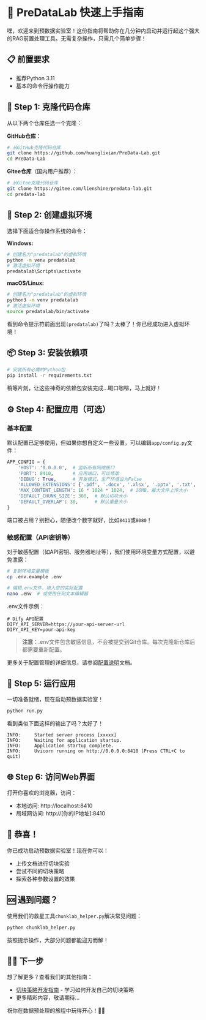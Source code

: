 # 🚀 PreDataLab 快速上手指南

嘿，欢迎来到预数据实验室！这份指南将帮助你在几分钟内启动并运行起这个强大的RAG前置处理工具。无需复杂操作，只需几个简单步骤！

## 📋 前置要求

- 推荐Python 3.11
- 基本的命令行操作能力

## 🔧 Step 1: 克隆代码仓库

从以下两个仓库任选一个克隆：

**GitHub仓库**：
```bash
# 从GitHub克隆代码仓库
git clone https://github.com/huanglixian/PreData-Lab.git
cd PreData-Lab
```

**Gitee仓库**（国内用户推荐）：
```bash
# 从Gitee克隆代码仓库
git clone https://gitee.com/lienshine/predata-lab.git
cd predata-lab
```

## 🐍 Step 2: 创建虚拟环境

选择下面适合你操作系统的命令：

**Windows:**
```bash
# 创建名为"predatalab"的虚拟环境
python -m venv predatalab
# 激活虚拟环境
predatalab\Scripts\activate
```

**macOS/Linux:**
```bash
# 创建名为"predatalab"的虚拟环境
python3 -m venv predatalab
# 激活虚拟环境
source predatalab/bin/activate
```

看到命令提示符前面出现`(predatalab)`了吗？太棒了！你已经成功进入虚拟环境！

## 📦 Step 3: 安装依赖项

```bash
# 安装所有必需的Python包
pip install -r requirements.txt
```

稍等片刻，让这些神奇的依赖包安装完成...喝口咖啡，马上就好！

## ⚙️ Step 4: 配置应用（可选）

### 基本配置

默认配置已足够使用，但如果你想自定义一些设置，可以编辑`app/config.py`文件：

```python
APP_CONFIG = {
    'HOST': '0.0.0.0',  # 监听所有网络接口
    'PORT': 8410,       # 应用端口，可以修改
    'DEBUG': True,      # 开发模式，生产环境设为False
    'ALLOWED_EXTENSIONS': {'.pdf', '.docx', '.xlsx', '.pptx', '.txt', '.dwg'},  # 支持的文件类型
    'MAX_CONTENT_LENGTH': 16 * 1024 * 1024,  # 16MB，最大文件上传大小
    'DEFAULT_CHUNK_SIZE': 300,  # 默认切块大小
    'DEFAULT_OVERLAP': 30,      # 默认重叠大小
}
```

端口被占用？别担心，随便改个数字就好，比如`8411`或`8080`！

### 敏感配置（API密钥等）

对于敏感配置（如API密钥、服务器地址等），我们使用环境变量方式配置，以避免泄露：

```bash
# 复制环境变量模板
cp .env.example .env

# 编辑.env文件，填入您的实际配置
nano .env  # 或使用任何文本编辑器
```

.env文件示例：
```
# Dify API配置
DIFY_API_SERVER=https://your-api-server-url
DIFY_API_KEY=your-api-key
```

> **注意**：.env文件包含敏感信息，不会被提交到Git仓库。每次克隆新仓库后都需要重新配置。

更多关于配置管理的详细信息，请参阅[配置说明](../docs/配置说明.md)文档。

## 🚂 Step 5: 运行应用

一切准备就绪，现在启动预数据实验室！

```bash
python run.py
```

看到类似下面这样的输出了吗？太好了！
```
INFO:     Started server process [xxxxx]
INFO:     Waiting for application startup.
INFO:     Application startup complete.
INFO:     Uvicorn running on http://0.0.0.0:8410 (Press CTRL+C to quit)
```

## 🌐 Step 6: 访问Web界面

打开你喜欢的浏览器，访问：
- 本地访问: http://localhost:8410
- 局域网访问: http://[你的IP地址]:8410

## 🎉 恭喜！

你已成功启动预数据实验室！现在你可以：
- 上传文档进行切块实验
- 尝试不同的切块策略
- 探索各种参数设置的效果

## 🆘 遇到问题？

使用我们的救星工具`chunklab_helper.py`解决常见问题：

```bash
python chunklab_helper.py
```

按照提示操作，大部分问题都能迎刃而解！

## 🧙‍♂️ 下一步

想了解更多？查看我们的其他指南：
- [切块策略开发指南](./Chunk_Strategy_Guide.md) - 学习如何开发自己的切块策略
- 更多精彩内容，敬请期待...

祝你在数据预处理的旅程中玩得开心！🚀✨ 